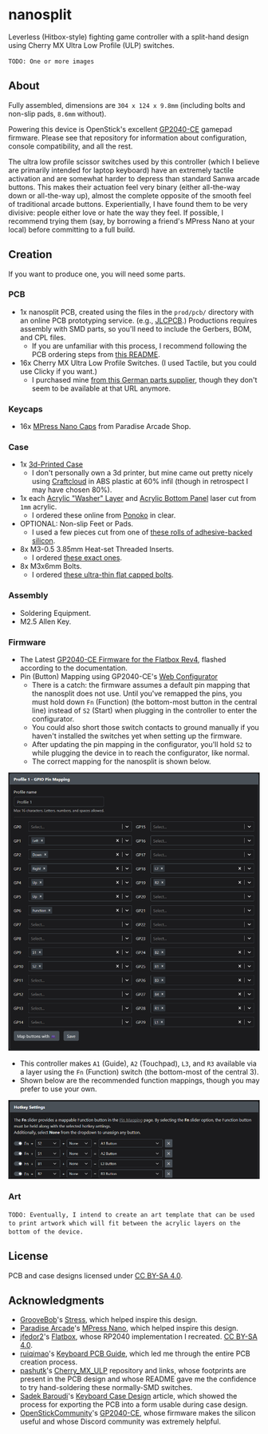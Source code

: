 # nanosplit

Leverless (Hitbox-style) fighting game controller with a split-hand design using Cherry MX Ultra Low Profile (ULP) switches.

`TODO: One or more images`

## About

Fully assembled, dimensions are `304 x 124 x 9.8mm` (including bolts and non-slip pads, `8.6mm` without).

Powering this device is OpenStick's excellent [GP2040-CE](https://github.com/OpenStickCommunity/GP2040-CE) gamepad firmware. Please see that repository for information about configuration, console compatibility, and all the rest.

The ultra low profile scissor switches used by this controller (which I believe are primarily intended for laptop keyboard) have an extremely tactile activation and are somewhat harder to depress than standard Sanwa arcade buttons. This makes their actuation feel very binary (either all-the-way down or all-the-way up), almost the complete opposite of the smooth feel of traditional arcade buttons. Experientially, I have found them to be very divisive: people either love or hate the way they feel. If possible, I recommend trying them (say, by borrowing a friend's MPress Nano at your local) before committing to a full build.

## Creation

If you want to produce one, you will need some parts.

### PCB

- 1x nanosplit PCB, created using the files in the `prod/pcb/` directory with an online PCB prototyping service. (e.g., [JLCPCB](https://jlcpcb.com/).) Productions requires assembly with SMD parts, so you'll need to include the Gerbers, BOM, and CPL files.
  - If you are unfamiliar with this process, I recommend following the PCB ordering steps from [this README](https://github.com/AlpenmeisterCustoms/MeisterboxS).
- 16x Cherry MX Ultra Low Profile Switches. (I used Tactile, but you could use Clicky if you want.)
  - I purchased mine [from this German parts supplier](https://www.reichelt.com/us/en/shop/product/cherry_mx_ultra_low_profile_rgb_pushbutton_module-335042?q=%2Fapi%2Fuser%2FcountrySelect%2Fen%2Fhttps%3A%2F%2Fwww.reichelt.com%2Fde%2Fen%2Fshop%2Fproduct%2Fcherry_mx_ultra_low_profile_rgb_pushbutton_module-335042), though they don't seem to be available at that URL anymore.

### Keycaps

- 16x [MPress Nano Caps](https://paradisearcadeshop.com/collections/mpress-nano) from Paradise Arcade Shop.

### Case

- 1x [3d-Printed Case](./prod/case/nochamfer.stl)
  - I don't personally own a 3d printer, but mine came out pretty nicely using [Craftcloud](https://craftcloud3d.com/) in ABS plastic at 60% infil (though in retrospect I may have chosen 80%).
- 1x each [Acrylic "Washer" Layer](./prod/case/acrylic_layer0_1mm.dxf) and [Acrylic Bottom Panel](./prod/case/acrylic_layer1_1mm.dxf) laser cut from `1mm` acrylic.
  - I ordered these online from [Ponoko](https://www.ponoko.com/) in clear.
- OPTIONAL: Non-slip Feet or Pads.
  - I used a few pieces cut from one of [these rolls of adhesive-backed silicon](https://www.amazon.com/dp/B09VFB7QVF).
- 8x M3-0.5 3.85mm Heat-set Threaded Inserts.
  - I ordered [these exact ones](https://www.amazon.com/dp/B077CL322T).
- 8x M3x6mm Bolts.
  - I ordered [these ultra-thin flat capped bolts](https://www.amazon.com/dp/B0C5M7M6ZM).

### Assembly

- Soldering Equipment.
- M2.5 Allen Key.

### Firmware

- The Latest [GP2040-CE Firmware for the Flatbox Rev4](https://github.com/OpenStickCommunity/GP2040-CE/releases/download/v0.7.11/GP2040-CE_0.7.11_FlatboxRev4.uf2), flashed according to the documentation.
- Pin (Button) Mapping using GP2040-CE's [Web Configurator](https://gp2040-ce.info/#/web-configurator)
  - There is a catch: the firmware assumes a default pin mapping that the nanosplit does not use. Until you've remapped the pins, you must hold down `Fn` (Function) (the bottom-most button in the central line) instead of `S2` (Start) when plugging in the controller to enter the configurator.
  - You could also short those switch contacts to ground manually if you haven't installed the switches yet when setting up the firmware.
  - After updating the pin mapping in the configurator, you'll hold `S2` to while plugging the device in to reach the configurator, like normal.
  - The correct mapping for the nanosplit is shown below.

![Default pip mapping in the GP2040 Web Configurator](./images/pin-mapping.png)

- This controller makes `A1` (Guide), `A2` (Touchpad), `L3`, and `R3` available via a layer using the `Fn` (Function) switch (the bottom-most of the central 3).
- Shown below are the recommended function mappings, though you may prefer to use your own.

![Default function shortcuts in the GP2040 Web Configurator](./images/function-mapping.png)

### Art

`TODO: Eventually, I intend to create an art template that can be used to print artwork which will fit between the acrylic layers on the bottom of the device.`

## License

PCB and case designs licensed under [CC BY-SA 4.0](https://creativecommons.org/licenses/by/4.0/).

## Acknowledgments

- [GrooveBob](https://github.com/GroooveBob)'s [Stress](https://github.com/GroooveBob/Stress), which helped inspire this design.
- [Paradise Arcade](https://paradisearcadeshop.com/)'s [MPress Nano](https://paradisearcadeshop.com/products/mpress-nano-leverless-gaming-controller), which helped inspire this design.
- [jfedor2](https://github.com/jfedor2)'s [Flatbox](https://github.com/jfedor2/flatbox), whose RP2040 implementation I recreated. [CC BY-SA 4.0](https://creativecommons.org/licenses/by/4.0/).
- [ruiqimao](https://github.com/ruiqimao)'s [Keyboard PCB Guide](https://github.com/ruiqimao/keyboard-pcb-guide), which led me through the entire PCB creation process.
- [pashutk](https://github.com/pashutk)'s [Cherry_MX_ULP](https://github.com/pashutk/Cherry_MX_ULP) repository and links, whose footprints are present in the PCB design and whose README gave me the confidence to try hand-soldering these normally-SMD switches.
- [Sadek Baroudi](https://github.com/sadekbaroudi)'s [Keyboard Case Design](https://kbd.news/Keyboard-Case-Design-1764.html) article, which showed the process for exporting the PCB into a form usable during case design.
- [OpenStickCommunity](https://github.com/OpenStickCommunity)'s [GP2040-CE](https://github.com/OpenStickCommunity/GP2040-CE), whose firmware makes the silicon useful and whose Discord community was extremely helpful.
